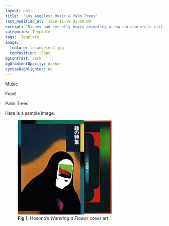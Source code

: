 ```yaml
---
layout: post
title:  'Los Angeles: Music & Palm Trees'
last_modified_at:  1928-11-18 01:00:00
excerpt: "Disney had secretly begin animating a new cartoon while still under contract with Universal..."
categories: Template
tags:  Template
image:
  feature: losangeles2.jpg
  topPosition: -50px
bgContrast: dark
bgGradientOpacity: darker
syntaxHighlighter: no
---
```

Music

Food

Palm Trees

Here is a sample image:

<figure>
  <img src="/assets/images/wateringaflowercover.jpg">
  <figcaption><b>Fig 1.</b> Hosono’s <i>Watering a Flower</i> cover art</figcaption>
</figure>
